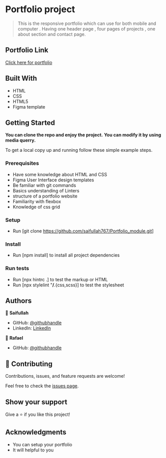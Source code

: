 # Portfolio project

> This is the responsive portfolio which can use for both mobile and computer . Having one header page , four pages of projects , one about section and contact page.

## Portfolio Link

[Click here for portfolio](https://saifullah767.github.io/Portfolio_module/project_one.html)
## Built With

- HTML
- CSS
- HTML5
- Figma template

## Getting Started

**You can clone the repo and enjoy the project.**
**You can modify it by using media querry.**

To get a local copy up and running follow these simple example steps.

### Prerequisites

- Have some knowledge about HTML and CSS
- Figma User Interface design templates
- Be familiar with git commands
- Basics understanding of Linters
- structure of a portfolio website
- Familiarity with flexbox
- Knowledge of css grid

### Setup

- Run [git clone https://github.com/saifullah767/Portfolio_module.git]

### Install

- Run [npm install] to install all project dependencies

### Run tests

- Run [npx hintrc .] to test the markup or HTML
- Run [npx stylelint "**/**.{css,scss}] to test the stylesheet

## Authors

👤 **Saifullah**

- GitHub: [@githubhandle](https://github.com/saifullah767)
- LinkedIn: [LinkedIn](https://www.linkedin.com/in/saifullah-khan-b0637b169)

👤 **Rafael**

- GitHub: [@githubhandle](https://github.com/rega1237)

## 🤝 Contributing

Contributions, issues, and feature requests are welcome!

Feel free to check the [issues page](../../issues/).

## Show your support

Give a ⭐️ if you like this project!

## Acknowledgments

- You can setup your portfolio
- It will helpful to you
